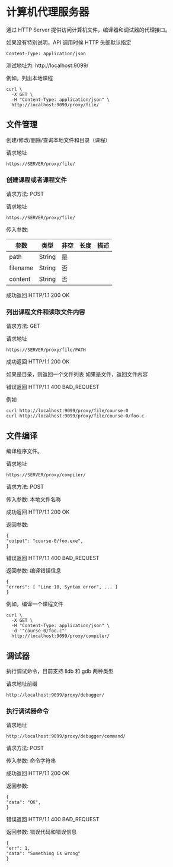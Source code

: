 # 计算机代理服务器

通过 HTTP Server 提供访问计算机文件，编译器和调试器的代理接口。

如果没有特别说明，API 调用时候 HTTP 头部默认指定

    Content-Type: application/json

测试地址为: http://localhost:9099/

例如，列出本地课程

```
curl \
  -X GET \
  -H "Content-Type: application/json" \
  http://localhost:9099/proxy/file/
```

## 文件管理

创建/修改/删除/查询本地文件和目录（课程）

请求地址

    https://SERVER/proxy/file/

### 创建课程或者课程文件

请求方法: POST

请求地址

    https://SERVER/proxy/file/

传入参数:

| 参数        | 类型   | 非空 | 长度 | 描述 |
|------------|--------|-----|------|------|
| path       | String | 是  |      |      |
| filename   | String | 否  |      |      |
| content    | String | 否  |      |      |

成功返回 HTTP/1.1 200 OK

### 列出课程文件和读取文件内容

请求方法: GET

请求地址

    https://SERVER/proxy/file/PATH

成功返回 HTTP/1.1 200 OK

如果是目录，则返回一个文件列表
如果是文件，返回文件内容

错误返回 HTTP/1.1 400 BAD_REQUEST

例如

    curl http://localhost:9099/proxy/file/course-0
    curl http://localhost:9099/proxy/file/course-0/foo.c

## 文件编译

编译程序文件。

请求地址

    https://SERVER/proxy/compiler/

请求方法: POST

传入参数: 本地文件名称

成功返回 HTTP/1.1 200 OK

返回参数:

    {
    "output": "course-0/foo.exe",
    }

错误返回 HTTP/1.1 400 BAD_REQUEST

返回参数:  编译错误信息

    {
    "errors": [ "Line 10, Syntax error", ... ]
    }

例如，编译一个课程文件

```
curl \
  -X GET \
  -H "Content-Type: application/json" \
  -d '"course-0/foo.c"'
  http://localhost:9099/proxy/compiler/
```

## 调试器

执行调试命令，目前支持 lldb 和 gdb 两种类型

请求地址前缀

    http://localhost:9099/proxy/debugger/

### 执行调试器命令

请求地址

    http://localhost:9099/proxy/debugger/command/

请求方法: POST

传入参数: 命令字符串

成功返回 HTTP/1.1 200 OK

返回参数:

    {
    "data": "OK",
    }

错误返回 HTTP/1.1 400 BAD_REQUEST

返回参数:  错误代码和错误信息

    {
    "err": 1,
    "data": "Something is wrong"
    }

